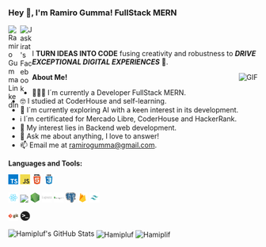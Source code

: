 <h3 title="hehehe"> Hey 👋, I'm Ramiro Gumma! FullStack MERN</h3>

<a href="https://www.linkedin.com/in/ramiro-gabriel-gumma-400993240/">
  <img align="left" alt="Ramiro Gumma LinkedIn" width="24px" src="https://cdn.jsdelivr.net/npm/simple-icons@v3/icons/linkedin.svg" />
</a>
<a href="https://portafolio-astro-mocha.vercel.app/">
  <img align="left" alt="Jaskirat's Facebook" width="24px" src="https://cdn-icons-png.flaticon.com/512/977/977597.png" />
</a>




<br />
<br />

I **TURN IDEAS INTO CODE** fusing creativity and robustness to ***DRIVE EXCEPTIONAL DIGITAL EXPERIENCES*** 🚀.
 

  <img align="right" alt="GIF" src="https://i.pinimg.com/originals/e4/26/70/e426702edf874b181aced1e2fa5c6cde.gif" />

**About Me!**
- 👨🏽‍💻 I´m currently a Developer FullStack MERN.
- 🤓 I studied at CoderHouse and self-learning.
- 🌱 I´m currently exploring AI with a keen interest in its development. 
- ℹ️ I´m certificated for Mercado Libre, CoderHouse and HackerRank.
- 🤔 My interest lies in Backend web development.
- 💬 Ask me about anything, I love to answer!
- 📫 Email me at [ramirogumma@gmail.com](mailto:ramirogumma@gmail.com).



**Languages and Tools:**  


<code><img height="20" src="https://raw.githubusercontent.com/github/explore/80688e429a7d4ef2fca1e82350fe8e3517d3494d/topics/typescript/typescript.png"></code>
<code><img height="20" src="https://raw.githubusercontent.com/github/explore/80688e429a7d4ef2fca1e82350fe8e3517d3494d/topics/javascript/javascript.png"></code>
<code><img height="20" src="https://raw.githubusercontent.com/github/explore/80688e429a7d4ef2fca1e82350fe8e3517d3494d/topics/html/html.png"></code>
<code><img height="20" src="https://raw.githubusercontent.com/github/explore/80688e429a7d4ef2fca1e82350fe8e3517d3494d/topics/css/css.png"></code>

<code><img height="20" src="https://raw.githubusercontent.com/github/explore/80688e429a7d4ef2fca1e82350fe8e3517d3494d/topics/react/react.png"></code>
<code><img height="20" src="https://www.datocms-assets.com/75941/1657707878-nextjs_logo.png"></code>
<code><img height="20" src="https://raw.githubusercontent.com/github/explore/80688e429a7d4ef2fca1e82350fe8e3517d3494d/topics/nodejs/nodejs.png"></code>
<code><img height="20" src="https://raw.githubusercontent.com/github/explore/80688e429a7d4ef2fca1e82350fe8e3517d3494d/topics/express/express.png"></code>
<code><img height="20" src="https://raw.githubusercontent.com/github/explore/80688e429a7d4ef2fca1e82350fe8e3517d3494d/topics/mongodb/mongodb.png"></code>
<code><img height="20" src="https://raw.githubusercontent.com/github/explore/80688e429a7d4ef2fca1e82350fe8e3517d3494d/topics/postgresql/postgresql.png"></code>
<code><img height="20" src="https://raw.githubusercontent.com/github/explore/80688e429a7d4ef2fca1e82350fe8e3517d3494d/topics/firebase/firebase.png"></code>
<code><img height="20" src="https://raw.githubusercontent.com/github/explore/80688e429a7d4ef2fca1e82350fe8e3517d3494d/topics/tailwind/tailwind.png"></code>

<code><img height="20" src="https://raw.githubusercontent.com/github/explore/80688e429a7d4ef2fca1e82350fe8e3517d3494d/topics/git/git.png"></code>
<code><img height="20" src="https://raw.githubusercontent.com/github/explore/80688e429a7d4ef2fca1e82350fe8e3517d3494d/topics/terminal/terminal.png"></code>

<img src="https://github-readme-stats.vercel.app/api?username=Hamipluf&show_icons=true&hide_border=false&count_private=true&theme=shades-of-purple&icon_color=fa0d000" alt="Hamipluf's GitHub Stats">
<img align="center" src="https://github-readme-streak-stats.herokuapp.com/?user=Hamipluf&count_private=true&theme=radical" alt="Hamipluf" />
<img align="center" width=500 src="https://github-readme-stats.vercel.app/api/top-langs/?username=Hamipluf&count_private=true&theme=radical" alt="Hamiplif" />


